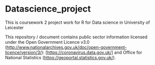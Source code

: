 # Datascience_project
This is coursework 2 project work for R for Data science in University of Leicester 

This repository / document contains public sector information licensed under the Open Government Licence v3.0 (http://www.nationalarchives.gov.uk/doc/open-government-licence/version/3/): [https://coronavirus.data.gov.uk/] and Office for National Statistics (https://geoportal.statistics.gov.uk/).
